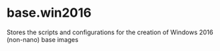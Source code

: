 # base.win2016
Stores the scripts and configurations for the creation of Windows 2016 (non-nano) base images
